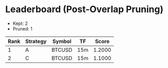 # Leaderboard (Post-Overlap Pruning)

- Kept: 2
- Pruned: 1

| Rank | Strategy | Symbol | TF | Score |
|------|----------|--------|----|-------|
| 1 | A | BTCUSD | 15m | 1.2000 |
| 2 | C | BTCUSD | 15m | 1.1000 |